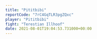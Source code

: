 ```yaml
---
title: "Pititbibi"
reportCode: "7rC4GqTLR3pgZQxc"
player: "Pititbibi"
fight: "Terestian Illhoof"
date: 2021-08-01T19:04:53.731000+00:00
---
```

